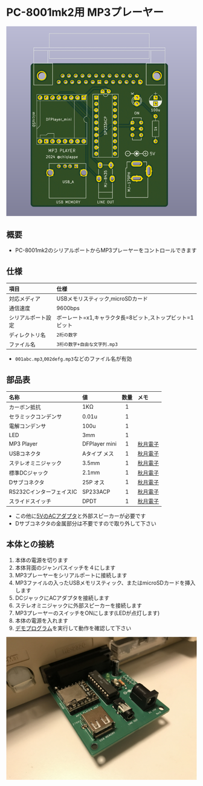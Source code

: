 # PC-8001mk2用 MP3プレーヤー

![写真1](https://github.com/chiqlappe/mp3_player/blob/main/PC-8001mk2/images/pcb_rev4.png)

## 概要
- PC-8001mk2のシリアルポートからMP3プレーヤーをコントロールできます

## 仕様

|項目|仕様|
|:-|:-|
|対応メディア|USBメモリスティック,microSDカード|
|通信速度|9600bps|
|シリアルポート設定|ボーレート=x1,キャラクタ長=8ビット,ストップビット=1ビット|
|ディレクトリ名|`2桁の数字`|
|ファイル名|`3桁の数字+自由な文字列.mp3`|

- `001abc.mp3`,`002defg.mp3`などのファイル名が有効

## 部品表
|名称|値|数量|メモ|
|:-|:-|:-:|:-|
|カーボン抵抗|1KΩ|1| |
|セラミックコンデンサ|0.01u|1| |
|電解コンデンサ|100u|1| |
|LED|3mm|1| |
|MP3 Player|DFPlayer mini|1|[秋月電子](https://akizukidenshi.com/catalog/g/g112544/)|
|USBコネクタ|Aタイプ メス|1|[秋月電子](https://akizukidenshi.com/catalog/g/g111551/)|
|ステレオミニジャック|3.5mm|1|[秋月電子](https://akizukidenshi.com/catalog/g/g109060/)|
|標準DCジャック|2.1mm|1|[秋月電子](https://akizukidenshi.com/catalog/g/g106568/)|
|Dサブコネクタ|25P オス|1|[秋月電子](https://akizukidenshi.com/catalog/g/g100164/)|
|RS232CインターフェイスIC|SP233ACP|1|[秋月電子](https://akizukidenshi.com/catalog/g/g100197/)|
|スライドスイッチ|DPDT|1|[秋月電子](https://akizukidenshi.com/catalog/g/g102627/)|

- この他に[5VのACアダプタ](https://akizukidenshi.com/catalog/g/g111996/)と外部スピーカーが必要です
- Dサブコネクタの金属部分は不要ですので取り外して下さい

## 本体との接続
1. 本体の電源を切ります
2. 本体背面のジャンパスイッチを４にします
3. MP3プレーヤーをシリアルポートに接続します
4. MP3ファイルの入ったUSBメモリスティック、またはmicroSDカードを挿入します
5. DCジャックにACアダプタを接続します
6. ステレオミニジャックに外部スピーカーを接続します
7. MP3プレーヤーのスイッチをONにします(LEDが点灯します)
8. 本体の電源を入れます
9. [デモプログラム](https://github.com/chiqlappe/mp3_player/tree/main/PROGRAMS)を実行して動作を確認して下さい
   
![写真2](https://github.com/chiqlappe/mp3_player/blob/main/PC-8001mk2/images/IMG_2417.JPG)


